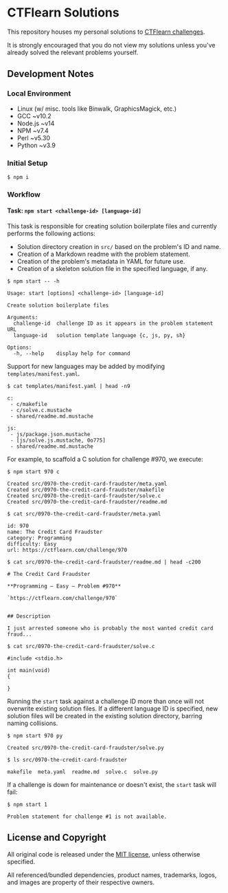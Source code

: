 # CTFlearn Solutions

This repository houses my personal solutions to
[CTFlearn challenges][challenges].

It is strongly encouraged that you do not view my solutions unless you've
already solved the relevant problems yourself.


## Development Notes

### Local Environment

- Linux (w/ misc. tools like Binwalk, GraphicsMagick, etc.)
- GCC ~v10.2
- Node.js ~v14
- NPM ~v7.4
- Perl ~v5.30
- Python ~v3.9

### Initial Setup

```text
$ npm i
```

### Workflow

#### Task: `npm start <challenge-id> [language-id]`

This task is responsible for creating solution boilerplate files and
currently performs the following actions:

- Solution directory creation in `src/` based on the problem's ID and name.
- Creation of a Markdown readme with the problem statement.
- Creation of the problem's metadata in YAML for future use.
- Creation of a skeleton solution file in the specified language, if any.

```text
$ npm start -- -h

Usage: start [options] <challenge-id> [language-id]

Create solution boilerplate files

Arguments:
  challenge-id  challenge ID as it appears in the problem statement URL
  language-id   solution template language {c, js, py, sh}

Options:
  -h, --help    display help for command
```

Support for new languages may be added by modifying
`templates/manifest.yaml`.

```text
$ cat templates/manifest.yaml | head -n9

c:
 - c/makefile
 - c/solve.c.mustache
 - shared/readme.md.mustache

js:
 - js/package.json.mustache
 - [js/solve.js.mustache, 0o775]
 - shared/readme.md.mustache
```

For example, to scaffold a C solution for challenge #970, we execute:

```text
$ npm start 970 c

Created src/0970-the-credit-card-fraudster/meta.yaml
Created src/0970-the-credit-card-fraudster/makefile
Created src/0970-the-credit-card-fraudster/solve.c
Created src/0970-the-credit-card-fraudster/readme.md
```

```text
$ cat src/0970-the-credit-card-fraudster/meta.yaml

id: 970
name: The Credit Card Fraudster
category: Programming
difficulty: Easy
url: https://ctflearn.com/challenge/970
```

```text
$ cat src/0970-the-credit-card-fraudster/readme.md | head -c200

# The Credit Card Fraudster

**Programming – Easy – Problem #970**

`https://ctflearn.com/challenge/970`


## Description

I just arrested someone who is probably the most wanted credit card fraud...
```

```text
$ cat src/0970-the-credit-card-fraudster/solve.c

#include <stdio.h>

int main(void)
{

}
```

Running the `start` task against a challenge ID more than once will not
overwrite existing solution files. If a different language ID is specified, new
solution files will be created in the existing solution directory, barring
naming collisions.

```text
$ npm start 970 py

Created src/0970-the-credit-card-fraudster/solve.py
```

```text
$ ls src/0970-the-credit-card-fraudster

makefile  meta.yaml  readme.md  solve.c  solve.py
```

If a challenge is down for maintenance or doesn't exist, the `start` task will
fail:

```text
$ npm start 1

Problem statement for challenge #1 is not available.
```


## License and Copyright

All original code is released under the [MIT license][mit], unless otherwise
specified.

All referenced/bundled dependencies, product names, trademarks, logos, and
images are property of their respective owners.


[challenges]: https://ctflearn.com/challenge/1/browse
              "CTFlearn - CTF Practice - CTF Problems / Challenges"

[mit]: http://opensource.org/licenses/MIT/
       "The MIT License (MIT)"
